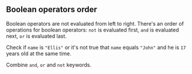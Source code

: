 ## Boolean operators order

Boolean operators are not evaluated from left to right. There's an order of operations for 
boolean operators: `not` is evaluated first, `and` is evaluated next, `or` is evaluated last.  
  
Check if `name` is `"Ellis"` or it's not true that `name` equals `"John"` and he is `17` years old at the same time.  

<div class='hint'>Combine <code>and</code>, <code>or</code> and <code>not</code> keywords.</div>
